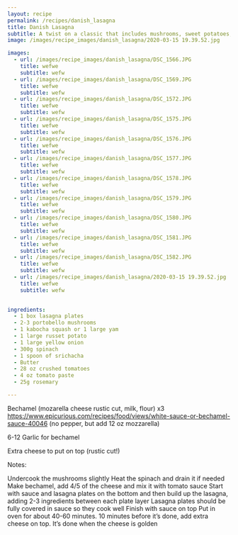 ```yaml
---
layout: recipe 
permalink: /recipes/danish_lasagna
title: Danish Lasagna
subtitle: A twist on a classic that includes mushrooms, sweet potatoes, and béchamel.
image: /images/recipe_images/danish_lasagna/2020-03-15 19.39.52.jpg

images:
  - url: /images/recipe_images/danish_lasagna/DSC_1566.JPG
    title: wefwe
    subtitle: wefw
  - url: /images/recipe_images/danish_lasagna/DSC_1569.JPG
    title: wefwe
    subtitle: wefw
  - url: /images/recipe_images/danish_lasagna/DSC_1572.JPG
    title: wefwe
    subtitle: wefw
  - url: /images/recipe_images/danish_lasagna/DSC_1575.JPG
    title: wefwe
    subtitle: wefw
  - url: /images/recipe_images/danish_lasagna/DSC_1576.JPG
    title: wefwe
    subtitle: wefw
  - url: /images/recipe_images/danish_lasagna/DSC_1577.JPG
    title: wefwe
    subtitle: wefw
  - url: /images/recipe_images/danish_lasagna/DSC_1578.JPG
    title: wefwe
    subtitle: wefw
  - url: /images/recipe_images/danish_lasagna/DSC_1579.JPG
    title: wefwe
    subtitle: wefw
  - url: /images/recipe_images/danish_lasagna/DSC_1580.JPG
    title: wefwe
    subtitle: wefw
  - url: /images/recipe_images/danish_lasagna/DSC_1581.JPG
    title: wefwe
    subtitle: wefw
  - url: /images/recipe_images/danish_lasagna/DSC_1582.JPG
    title: wefwe
    subtitle: wefw
  - url: /images/recipe_images/danish_lasagna/2020-03-15 19.39.52.jpg
    title: wefwe
    subtitle: wefw

  
ingredients:
  - 1 box lasagna plates
  - 2-3 portobello mushrooms
  - 1 kabocha squash or 1 large yam
  - 1 large russet potato
  - 1 large yellow onion
  - 300g spinach
  - 1 spoon of srichacha
  - Butter
  - 28 oz crushed tomatoes
  - 4 oz tomato paste
  - 25g rosemary

---
```


Bechamel (mozarella cheese rustic cut, milk, flour) x3 https://www.epicurious.com/recipes/food/views/white-sauce-or-bechamel-sauce-40046 (no pepper, but add 12 oz mozzarella)

6-12 Garlic for bechamel

Extra cheese to put on top (rustic cut!)



Notes:

Undercook the mushrooms slightly
Heat the spinach and drain it if needed
Make bechamel, add 4/5 of the cheese and mix it with tomato sauce
Start with sauce and lasagna plates on the bottom and then build up the lasagna, adding 2-3 ingredients between each plate layer
Lasagna plates should be fully covered in sauce so they cook well
Finish with sauce on top
Put in oven for about 40-60 minutes. 10 minutes before it’s done, add extra cheese on top. It’s done when the cheese is golden

  
  

